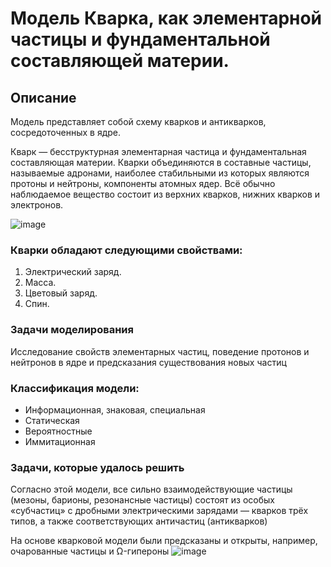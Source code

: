 # Модель Кварка, как элементарной частицы и фундаментальной составляющей материи.

## Описание
Модель представляет собой схему кварков и антикварков, сосредоточенных в ядре.

Кварк — бесструктурная элементарная частица и фундаментальная составляющая материи. Кварки объединяются в составные частицы, называемые адронами, наиболее стабильными из которых являются протоны и нейтроны, компоненты атомных ядер. Всё обычно наблюдаемое вещество состоит из верхних кварков, нижних кварков и электронов. 


![image](https://github.com/user-attachments/assets/ced50781-831b-4289-9694-33b0558a817f)

### Кварки обладают следующими свойствами:

1. Электрический заряд.
2. Масса.
3. Цветовый заряд.
4. Спин.

### Задачи моделирования
Исследование свойств элементарных частиц, поведение протонов и нейтронов в ядре и предсказания существования новых частиц


### Классификация модели:
+ Информационная, знаковая, специальная
+ Статическая
+ Вероятностные
+ Иммитационная

### Задачи, которые удалось решить
Согласно этой модели, все сильно взаимодействующие частицы (мезоны, барионы, резонансные частицы) состоят из особых «субчастиц» с дробными электрическими зарядами — кварков трёх типов, а также соответствующих античастиц (антикварков)

На основе кварковой модели были предсказаны и открыты, например, очарованные частицы и Ω-гипероны
![image](https://github.com/user-attachments/assets/f430ccda-2527-4018-a24a-c9bd32540552)
